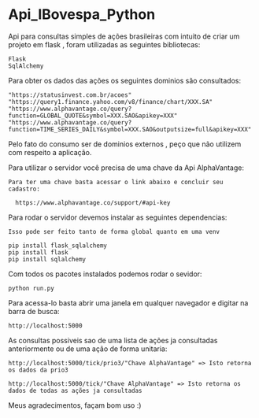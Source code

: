 # Api_IBovespa_Python

Api para consultas simples de ações brasileiras com intuito de criar um projeto em flask , foram utilizadas as seguintes bibliotecas:

    Flask
    SqlAlchemy

Para obter os dados das ações os seguintes dominios são consultados:

    "https://statusinvest.com.br/acoes"
    "https://query1.finance.yahoo.com/v8/finance/chart/XXX.SA"
    "https://www.alphavantage.co/query?function=GLOBAL_QUOTE&symbol=XXX.SAO&apikey=XXX"
    "https://www.alphavantage.co/query?function=TIME_SERIES_DAILY&symbol=XXX.SAO&outputsize=full&apikey=XXX"

Pelo fato do consumo ser de dominios externos , peço que não utilizem com respeito a aplicação.

Para utilizar o servidor você precisa de uma chave da Api AlphaVantage:

    Para ter uma chave basta acessar o link abaixo e concluir seu cadastro:
    
      https://www.alphavantage.co/support/#api-key

Para rodar o servidor devemos instalar as seguintes dependencias:

    Isso pode ser feito tanto de forma global quanto em uma venv
    
    pip install flask_sqlalchemy
    pip install flask
    pip install sqlalchemy

Com todos os pacotes instalados podemos rodar o sevidor:
    
    python run.py
    
Para acessa-lo basta abrir uma janela em qualquer navegador e digitar na barra de busca:

    http://localhost:5000
    
As consultas possiveis sao de uma lista de ações ja consultadas anteriormente ou de uma ação de forma unitaria:

    http://localhost:5000/tick/prio3/"Chave AlphaVantage" => Isto retorna os dados da prio3 
    
    http://localhost:5000/tick/"Chave AlphaVantage" => Isto retorna os dados de todas as ações ja consultadas
    
Meus agradecimentos, façam bom uso :)
